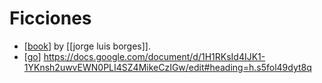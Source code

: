 # Ficciones
- [[book]] by [[jorge luis borges]].
- [[go]] https://docs.google.com/document/d/1H1RKsId4IJK1-1YKnsh2uwvEWN0PLI4SZ4MikeCzIGw/edit#heading=h.s5fol49dyt8q

[//begin]: # "Autogenerated link references for markdown compatibility"
[book]: book "Book"
[go]: go "Go"
[//end]: # "Autogenerated link references"